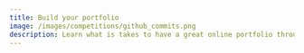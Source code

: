 ```yaml
---
title: Build your portfolio
image: /images/competitions/github_commits.png
description: Learn what is takes to have a great online portfolio through building your Github projects, LinkedIn profile and portfolio website. Learn latest technologies such as React Native, Swift 4, Jekyll and also learn and master the basics of Git/Github through the command line.
---
```

